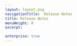 ```yaml
---
layout: layout.pug
navigationTitle:  Release Notes
title: Release Notes
menuWeight: 0
excerpt:

enterprise: true
---
```


